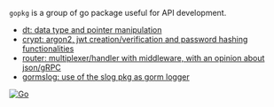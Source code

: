 `gopkg` is a group of go package useful for API development.

- [dt: data type and pointer manipulation](./dt/README.md)
- [crypt: argon2, jwt creation/verification and password hashing functionalities](./crypt/README.md)
- [router: multiplexer/handler with middleware, with an opinion about
  json/gRPC](./router/README.md)
- [gormslog: use of the slog pkg as gorm logger](./gormslog/README.md)

[![Go](https://github.com/calqs/gopkg/actions/workflows/go.yml/badge.svg)](https://github.com/calqs/gopkg/actions/workflows/go.yml)
